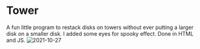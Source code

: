 # Tower
A fun little program to restack disks on towers without ever putting a larger disk on a smaller disk. I added some eyes for spooky effect. Done in HTML and JS.
![2021-10-27](https://user-images.githubusercontent.com/88862050/139155797-e56daf98-c105-4a7f-901d-58fa29577489.png)
